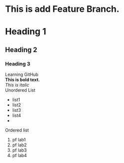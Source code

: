 # This is add Feature Branch.
# Heading 1
## Heading 2
### Heading 3
Learning GitHub
<br/>
**This is bold text.**
<br/>
_This is italic_
<br/>
Unordered List
- list1
- list2
- list3
- list4
- <br/>
Ordered list
1. pf lab1
2. pf lab2
3. pf lab3
4. pf lab4
  

